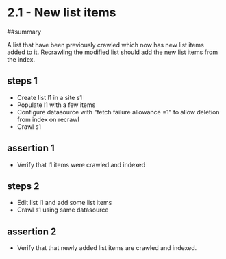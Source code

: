 # 2.1 - New list items

##summary 

A list that have been previously crawled which now has new list items added to it. Recrawling the modified list should add the new list items from the index.

## steps 1

  * Create list l1 in a site s1
  * Populate l1 with a few items
  * Configure datasource with "fetch failure allowance =1" to allow deletion from index on recrawl
  * Crawl s1 
  
## assertion 1 

  * Verify that l1 items were crawled and indexed

## steps 2

  * Edit list l1 and add some list items
  * Crawl s1 using same datasource

## assertion 2

  * Verify that that newly added list items are crawled and indexed.

